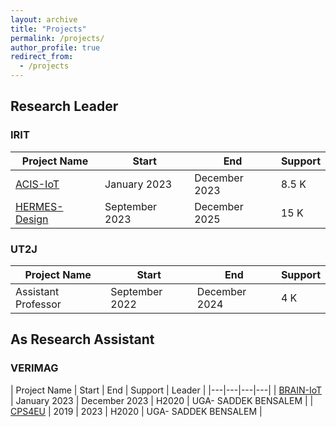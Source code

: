```yaml
---
layout: archive
title: "Projects"
permalink: /projects/
author_profile: true
redirect_from:
  - /projects
---
```



## Research Leader

### IRIT

| Project Name | Start | End | Support |
|---|---|---|---|
| [ACIS-IoT](https://acis-iot.github.io/) | January 2023 | December 2023 | 8.5 K |  
| [HERMES-Design](https://hermes-design.github.io/) | September 2023 |  December 2025 | 15 K |  

### UT2J

| Project Name | Start | End | Support |
|---|---|---|---|
| Assistant Professor | September 2022 | December 2024 | 4 K | 


## As Research Assistant

### VERIMAG

| Project Name | Start | End | Support | Leader |
|---|---|---|---|
| [BRAIN-IoT](https://www.brain-iot.eu/) | January 2023 | December 2023 | H2020 | UGA- SADDEK BENSALEM |
| [CPS4EU](https://cps4eu.eu/) | 2019 |  2023 | H2020 | UGA- SADDEK BENSALEM | 

